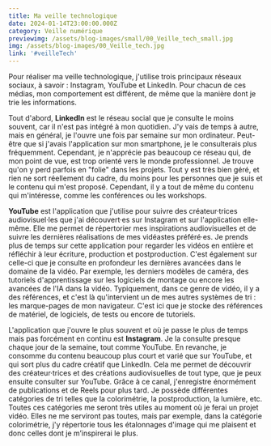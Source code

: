 ```yaml
---
title: Ma veille technologique
date: 2024-01-14T23:00:00.000Z
category: Veille numérique
previewimg: /assets/blog-images/small/00_Veille_tech_small.jpg
img: /assets/blog-images/00_Veille_tech.jpg
link: '#veilleTech'
---
```


<p>Pour réaliser ma veille technologique, j'utilise trois principaux réseaux sociaux, à savoir : Instagram, YouTube et LinkedIn. Pour chacun de ces médias, mon comportement est différent, de même que la manière dont je trie les informations.</p>
<p>Tout d'abord, <strong>LinkedIn</strong> est le réseau social que je consulte le moins souvent, car il n'est pas intégré à mon quotidien. J'y vais de temps à autre, mais en général, je l'ouvre une fois par semaine sur mon ordinateur. Peut-être que si j'avais l'application sur mon smartphone, je le consulterais plus fréquemment. Cependant, je n'apprécie pas beaucoup ce réseau qui, de mon point de vue, est trop orienté vers le monde professionnel. Je trouve qu'on y perd parfois en "folie" dans les projets. Tout y est très bien géré, et rien ne sort réellement du cadre, du moins pour les personnes que je suis et le contenu qui m'est proposé. Cependant, il y a tout de même du contenu qui m'intéresse, comme les conférences ou les workshops.</p>
<p><strong>YouTube</strong> est l'application que j'utilise pour suivre des créateur·trices audiovisuel·les que j'ai découvert·es sur Instagram et sur l'application elle-même. Elle me permet de répertorier mes inspirations audiovisuelles et de suivre les dernières réalisations de mes vidéastes préféré·es. Je prends plus de temps sur cette application pour regarder les vidéos en entière et réfléchir à leur écriture, production et postproduction. C'est également sur celle-ci que je consulte en profondeur les dernières avancées dans le domaine de la vidéo. Par exemple, les derniers modèles de caméra, des tutoriels d'apprentissage sur les logiciels de montage ou encore les avancées de l'IA dans la vidéo. Typiquement, dans ce genre de vidéo, il y a des références, et c'est là qu'intervient un de mes autres systèmes de tri : les marque-pages de mon navigateur. C'est ici que je stocke des références de matériel, de logiciels, de tests ou encore de tutoriels.</p>
<p>L'application que j'ouvre le plus souvent et où je passe le plus de temps mais pas forcément en continu est <strong>Instagram</strong>. Je la consulte presque chaque jour de la semaine, tout comme YouTube. En revanche, je consomme du contenu beaucoup plus court et varié que sur YouTube, et qui sort plus du cadre créatif que LinkedIn. Cela me permet de découvrir des créateur·trices et des créations audiovisuelles de tout type, que je peux ensuite consulter sur YouTube. Grâce à ce canal, j'enregistre énormément de publications et de Reels pour plus tard. Je possède différentes catégories de tri telles que la colorimétrie, la postproduction, la lumière, etc. Toutes ces catégories me seront très utiles au moment où je ferai un projet vidéo. Elles ne me serviront pas toutes, mais par exemple, dans la catégorie colorimétrie, j'y répertorie tous les étalonnages d'image qui me plaisent et donc celles dont je m’inspirerai le plus.</p>
